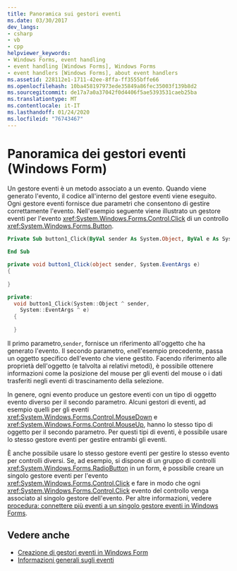```yaml
---
title: Panoramica sui gestori eventi
ms.date: 03/30/2017
dev_langs:
- csharp
- vb
- cpp
helpviewer_keywords:
- Windows Forms, event handling
- event handling [Windows Forms], Windows Forms
- event handlers [Windows Forms], about event handlers
ms.assetid: 228112e1-1711-42ee-8ffa-ff3555bffe66
ms.openlocfilehash: 10ba458197973ede35849a86fec35003f139b8d2
ms.sourcegitcommit: de17a7a0a37042f0d4406f5ae5393531caeb25ba
ms.translationtype: MT
ms.contentlocale: it-IT
ms.lasthandoff: 01/24/2020
ms.locfileid: "76743467"
---
```

# <a name="event-handlers-overview-windows-forms"></a>Panoramica dei gestori eventi (Windows Form)
Un gestore eventi è un metodo associato a un evento. Quando viene generato l'evento, il codice all'interno del gestore eventi viene eseguito. Ogni gestore eventi fornisce due parametri che consentono di gestire correttamente l'evento. Nell'esempio seguente viene illustrato un gestore eventi per l'evento <xref:System.Windows.Forms.Control.Click> di un controllo <xref:System.Windows.Forms.Button>.  
  
```vb  
Private Sub button1_Click(ByVal sender As System.Object, ByVal e As System.EventArgs) Handles button1.Click  
  
End Sub  
```  
  
```csharp  
private void button1_Click(object sender, System.EventArgs e)   
{  
  
}  
```  
  
```cpp  
private:  
  void button1_Click(System::Object ^ sender,  
    System::EventArgs ^ e)  
  {  
  
  }  
```  
  
 Il primo parametro,`sender`, fornisce un riferimento all'oggetto che ha generato l'evento. Il secondo parametro, `e`nell'esempio precedente, passa un oggetto specifico dell'evento che viene gestito. Facendo riferimento alle proprietà dell'oggetto (e talvolta ai relativi metodi), è possibile ottenere informazioni come la posizione del mouse per gli eventi del mouse o i dati trasferiti negli eventi di trascinamento della selezione.  
  
 In genere, ogni evento produce un gestore eventi con un tipo di oggetto evento diverso per il secondo parametro. Alcuni gestori di eventi, ad esempio quelli per gli eventi <xref:System.Windows.Forms.Control.MouseDown> e <xref:System.Windows.Forms.Control.MouseUp>, hanno lo stesso tipo di oggetto per il secondo parametro. Per questi tipi di eventi, è possibile usare lo stesso gestore eventi per gestire entrambi gli eventi.  
  
 È anche possibile usare lo stesso gestore eventi per gestire lo stesso evento per controlli diversi. Se, ad esempio, si dispone di un gruppo di controlli <xref:System.Windows.Forms.RadioButton> in un form, è possibile creare un singolo gestore eventi per l'evento <xref:System.Windows.Forms.Control.Click> e fare in modo che ogni <xref:System.Windows.Forms.Control.Click> evento del controllo venga associato al singolo gestore dell'evento. Per altre informazioni, vedere [procedura: connettere più eventi a un singolo gestore eventi in Windows Forms](how-to-connect-multiple-events-to-a-single-event-handler-in-windows-forms.md).  
  
## <a name="see-also"></a>Vedere anche

- [Creazione di gestori eventi in Windows Form](creating-event-handlers-in-windows-forms.md)
- [Informazioni generali sugli eventi](events-overview-windows-forms.md)
